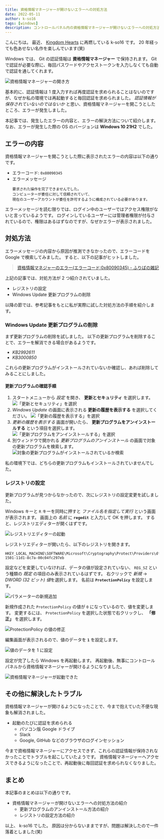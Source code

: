```yaml
---
title: 資格情報マネージャーが開けないエラーへの対処方法
date: 2022-05-11
author: k-so16
tags: [windows]
description: コントロールパネル内の資格情報マネージャーが開けないエラーへの対処方法について説明します。
---
```


こんにちは。
最近、 [Kingdom Hearts](https://www.jp.square-enix.com/kingdom/) に再燃している k-so16 です。
20 年経っても色あせない名作を楽しんでいます(笑)

Windows では、 Git の認証情報は **資格情報マネージャー** で保持されます。
Git で認証が必要な際に、毎回パスワードやアクセストークンを入力しなくても自動で認証を通してくれます。

![資格情報マネージャーの開き方](images/controll-panel.png)

基本的に、認証情報は 1 度入力すれば再度認証を求められることはないのですが、なぜか私の環境では再起動すると毎回認証を求められました。
*認証情報が保存されていないのではないか* と思い、資格情報マネージャーを開こうとしたところ、エラーが発生しました。

本記事では、発生したエラーの内容と、エラーの解決方法について紹介します。
なお、エラーが発生した際の OS のバージョンは **Windows 10 21H2** でした。

## エラーの内容

資格情報マネージャーを開こうとした際に表示されたエラーの内容は以下の通りです。

- エラーコード: `0x80090345`
- エラーメッセージ
    ```
    要求された操作を完了できませんでした。
    コンピューターが委任に対して信頼されていて、
    現在のユーザーアカウントが委任を許可するように構成されている必要があります。
    ```

エラーメッセージを読む限りでは、ログイン中のユーザーではアクセス権限がないと言っているようです。
ログインしているユーザーには管理者権限が付与されているので、権限はあるはずなのですが、なぜかエラーが表示されました。

## 対処方法

エラーメッセージの内容から原因が推測できなかったので、エラーコードを Google で検索してみました。
すると、以下の記事がヒットしました。

> [資格情報マネジャーのエラー(エラーコード:0x80090345) - ふりばの雑記](https://freebird0213.livedoor.blog/archives/13501375.html)

上記の記事では、対処方法が 2 つ紹介されていました。

- レジストリの設定
- Windows Update 更新プログラムの削除

以降の節では、参考記事をもとに私が実際に試した対処方法の手順を紹介します。

### Windows Update 更新プログラムの削除

まず更新プログラムの削除を試しました。
以下の更新プログラムを削除することで、エラーを解消できる場合があるようです。

- *KB2992611*
- *KB3000850*

これらの更新プログラムがインストールされていないか確認し、あれば削除してみることにしました。

#### 更新プログラムの確認手順

1. スタートメニューから *設定* を開き、 **更新とセキュリティ** を選択します。
    ![「更新とセキュリティ」を選択](images/windows-settings-01.png)
1. *Windows Update* の画面に表示される **更新の履歴を表示する** を選択してください。
    ![「更新の履歴を表示する」を選択](images/windows-settings-02.png)
1. *更新の履歴を表示する* 画面が開いたら、 **更新プログラムをアンインストールする** という項目を選択します。
    ![「更新プログラムをアンインストールする」を選択](images/windows-settings-03.png)
1. 別ウィンドウで開かれる *更新プログラムのアンインストール* の画面で対象の更新プログラムを検索します。
    ![対象の更新プログラムがインストールされているか検索](images/check-update-patch.png)

私の環境下では、どちらの更新プログラムもインストールされていませんでした。

### レジストリの設定

更新プログラムが見つからなかったので、次にレジストリの設定変更を試しました。

Windows キーと `R` キーを同時に押すと *ファイル名を指定して実行* という画面が表示されます。
画面上の *名前* に **`regedit`** と入力して OK を押します。
すると、レジストリエディターが開くはずです。

![レジストリエディターの起動](images/start-regedit.png)

レジストリエディターが開いたら、以下のレジストリを開きます。

```
HKEY_LOCAL_MACHINE\SOFTWARE\Microsoft\Cryptography\Protect\Providers\df9d8cd0-1501-11d1-8c7a-00c04fc297eb
```

設定などを変更していなければ、データの値が設定されていない、 `REG_SZ` という種類の *既定* の項目のみ表示されているはずです。
右クリックで *新規* → *DWORD (32 ビット) 値*を選択します。
名前は **`ProtectionPolicy`** を設定します。

![パラメーターの新規追加](images/add-registery-parameter-01.png)

新規作成された `ProtectionPolicy` の値が `0` になっているので、値を変更します。
変更するには、 `ProtectionPolicy` を選択した状態で右クリックし、 **「修正」** を選択します。

![`ProtectionPolicy` の値の修正](images/add-registery-parameter-02.png)

編集画面が表示されるので、値のデータを **`1`** を設定します。

![値のデータを `1` に設定](images/add-registery-parameter-03.png)

設定が完了したら Windows を再起動します。
再起動後、無事にコントロールパネルから資格情報マネージャーが開けるようになりました。

![資格情報マネージャーが起動できた](images/credential-manager.png)

## その他に解決したトラブル

資格情報マネージャーが開けるようになったことで、今まで抱えていた不便な現象も解消されました。

- 起動のたびに認証を求められる
    - パソコン版 Google ドライブ
    - Slack
    - Google, GitHub などのブラウザのログインセッション

今まで資格情報マネージャーにアクセスできず、これらの認証情報が保持されなかったことでトラブルを起こしていたようです。
資格情報マネージャーへアクセスできるようになったことで、再起動後に毎回認証を求められなくなりました。

## まとめ

本記事のまとめは以下の通りです。

- 資格情報マネージャーが開けないエラーへの対処方法の紹介
    - 更新プログラムのアンインストール方法の紹介
    - レジストリの設定方法の紹介

以上、 k-so16 でした。
原因は分からないままですが、問題は解決したので一件落着としました(笑)
